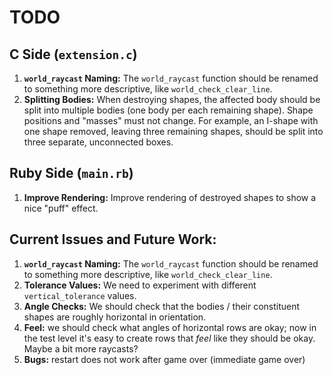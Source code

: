 # TODO

## C Side (`extension.c`)

1.  **`world_raycast` Naming:** The `world_raycast` function should be renamed to something more descriptive, like `world_check_clear_line`.
2.  **Splitting Bodies:** When destroying shapes, the affected body should be split into multiple bodies (one body per each remaining shape). Shape positions and "masses" must not change. For example, an I-shape with one shape removed, leaving three remaining shapes, should be split into three separate, unconnected boxes.

## Ruby Side (`main.rb`)

1.  **Improve Rendering:** Improve rendering of destroyed shapes to show a nice "puff" effect.

## Current Issues and Future Work:

1.  **`world_raycast` Naming:** The `world_raycast` function should be renamed to something more descriptive, like `world_check_clear_line`.
2.  **Tolerance Values:** We need to experiment with different `vertical_tolerance` values.
3.  **Angle Checks:** We should check that the bodies / their constituent shapes are roughly horizontal in orientation.
4.  **Feel:** we should check what angles of horizontal rows are okay; now in the test level it's easy to create rows that _feel_ like they should be okay. Maybe a bit more raycasts?
5.  **Bugs:** restart does not work after game over (immediate game over)
